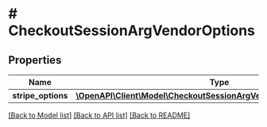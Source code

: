 # # CheckoutSessionArgVendorOptions

## Properties

Name | Type | Description | Notes
------------ | ------------- | ------------- | -------------
**stripe_options** | [**\OpenAPI\Client\Model\CheckoutSessionArgVendorOptionsStripeOptions**](CheckoutSessionArgVendorOptionsStripeOptions.md) |  | [optional]

[[Back to Model list]](../../README.md#models) [[Back to API list]](../../README.md#endpoints) [[Back to README]](../../README.md)
